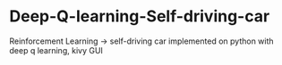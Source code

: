 # Deep-Q-learning-Self-driving-car
Reinforcement Learning -> self-driving car implemented on python with deep q learning, kivy GUI
